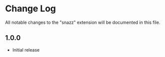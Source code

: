 # Change Log
All notable changes to the "snazz" extension will be documented in this file.

## 1.0.0
- Initial release
